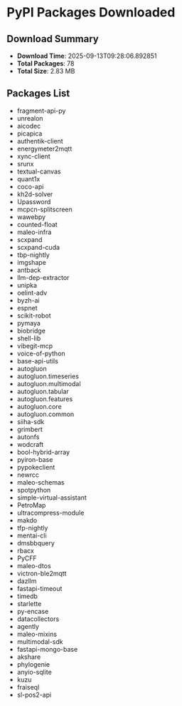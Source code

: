 # PyPI Packages Downloaded

## Download Summary
- **Download Time**: 2025-09-13T09:28:06.892851
- **Total Packages**: 78
- **Total Size**: 2.83 MB

## Packages List
- fragment-api-py
- unrealon
- aicodec
- picapica
- authentik-client
- energymeter2mqtt
- xync-client
- srunx
- textual-canvas
- quant1x
- coco-api
- kh2d-solver
- Upassword
- mcpcn-splitscreen
- wawebpy
- counted-float
- maleo-infra
- scxpand
- scxpand-cuda
- tbp-nightly
- imgshape
- antback
- llm-dep-extractor
- unipka
- oelint-adv
- byzh-ai
- espnet
- scikit-robot
- pymaya
- biobridge
- shell-lib
- vibegit-mcp
- voice-of-python
- base-api-utils
- autogluon
- autogluon.timeseries
- autogluon.multimodal
- autogluon.tabular
- autogluon.features
- autogluon.core
- autogluon.common
- siiha-sdk
- grimbert
- autonfs
- wodcraft
- bool-hybrid-array
- pyiron-base
- pypokeclient
- newrcc
- maleo-schemas
- spotpython
- simple-virtual-assistant
- PetroMap
- ultracompress-module
- makdo
- tfp-nightly
- mentai-cli
- dmsbbquery
- rbacx
- PyCFF
- maleo-dtos
- victron-ble2mqtt
- dazllm
- fastapi-timeout
- timedb
- starlette
- py-encase
- datacollectors
- agently
- maleo-mixins
- multimodal-sdk
- fastapi-mongo-base
- akshare
- phylogenie
- anyio-sqlite
- kuzu
- fraiseql
- sl-pos2-api
